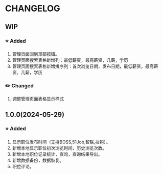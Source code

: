 # CHANGELOG

## WIP

### ⭐ Added

1. 管理页面回到顶部按钮。
2. 管理页面搜索表格新增列：最低薪资，最高薪资，几薪，学历
3. 管理页面搜索表格新增排序列：首次浏览日期，发布日期，最低薪资，最高薪资，几薪，学历

### ✏️ Changed

1. 调整管理页面表格显示样式

## 1.0.0(2024-05-29)

### ⭐ Added

1. 显示职位发布时间（支持BOSS,51Job,智联,拉钩）。
2. 新增本地显示职位初次浏览时间，历史浏览次数。
3. 新增本地职位记录统计，查询，查询结果导出。
4. 新增数据备份，数据恢复。
5. 职位评论。
